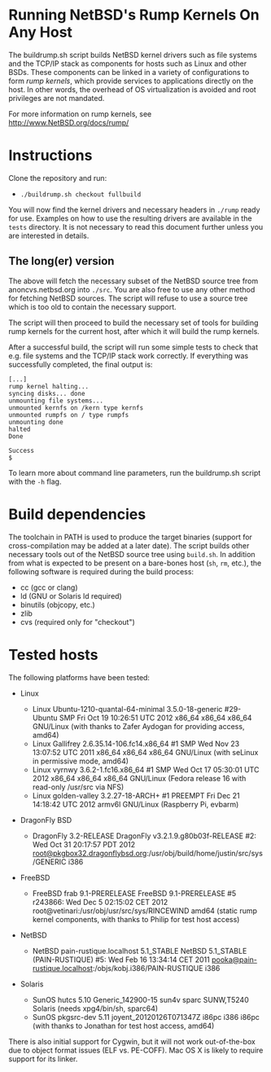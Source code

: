 Running NetBSD's Rump Kernels On Any Host
=========================================

The buildrump.sh script builds NetBSD kernel drivers such as file systems
and the TCP/IP stack as components for hosts such as Linux and other BSDs.
These components can be linked in a variety of configurations to form
*rump kernels*, which provide services to applications directly on
the host.  In other words, the overhead of OS virtualization is avoided
and root privileges are not mandated.

For more information on rump kernels, see http://www.NetBSD.org/docs/rump/


Instructions
============

Clone the repository and run:

- `./buildrump.sh checkout fullbuild`

You will now find the kernel drivers and necessary headers in `./rump`
ready for use.  Examples on how to use the resulting drivers are available
in the `tests` directory.  It is not necessary to read this document
further unless you are interested in details.


The long(er) version
--------------------

The above will fetch the necessary subset of the NetBSD source tree from
anoncvs.netbsd.org into `./src`.  You are also free to use any other
method for fetching NetBSD sources.  The script will refuse to use a
source tree which is too old to contain the necessary support.

The script will then proceed to build the necessary set of tools for
building rump kernels for the current host, after which it will build
the rump kernels.

After a successful build, the script will run some simple tests to
check that e.g. file systems and the TCP/IP stack work correctly.
If everything was successfully completed, the final output is:

	[...]
	rump kernel halting...
	syncing disks... done
	unmounting file systems...
	unmounted kernfs on /kern type kernfs
	unmounted rumpfs on / type rumpfs
	unmounting done
	halted
	Done
	
	Success
	$ 

To learn more about command line parameters, run the buildrump.sh
script with the `-h` flag.


Build dependencies
==================

The toolchain in PATH is used to produce the target binaries (support
for cross-compilation may be added at a later date).  The script builds
other necessary tools out of the NetBSD source tree using `build.sh`.
In addition from what is expected to be present on a bare-bones host
(`sh`, `rm`, etc.), the following software is required during the build
process:

- cc (gcc or clang)
- ld (GNU or Solaris ld required)
- binutils (objcopy, etc.)
- zlib
- cvs (required only for "checkout")


Tested hosts
============

The following platforms have been tested:

- Linux
    - Linux Ubuntu-1210-quantal-64-minimal 3.5.0-18-generic #29-Ubuntu SMP Fri Oct 19 10:26:51 UTC 2012 x86_64 x86_64 x86_64 GNU/Linux (with thanks to Zafer Aydogan for providing access, amd64)
    - Linux Gallifrey 2.6.35.14-106.fc14.x86_64 #1 SMP Wed Nov 23 13:07:52 UTC 2011 x86_64 x86_64 x86_64 GNU/Linux (with seLinux in permissive mode, amd64)
    - Linux vyrnwy 3.6.2-1.fc16.x86_64 #1 SMP Wed Oct 17 05:30:01 UTC 2012 x86_64 x86_64 x86_64 GNU/Linux (Fedora release 16 with read-only /usr/src via NFS)
    - Linux golden-valley 3.2.27-18-ARCH+ #1 PREEMPT Fri Dec 21 14:18:42 UTC 2012 armv6l GNU/Linux (Raspberry Pi, evbarm)

- DragonFly BSD
    - DragonFly  3.2-RELEASE DragonFly v3.2.1.9.g80b03f-RELEASE #2: Wed Oct 31 20:17:57 PDT 2012     root@pkgbox32.dragonflybsd.org:/usr/obj/build/home/justin/src/sys/GENERIC  i386

- FreeBSD
    - FreeBSD frab 9.1-PRERELEASE FreeBSD 9.1-PRERELEASE #5 r243866: Wed Dec  5 02:15:02 CET 2012     root@vetinari:/usr/obj/usr/src/sys/RINCEWIND  amd64 (static rump kernel components, with thanks to Philip for test host access)

- NetBSD
    - NetBSD pain-rustique.localhost 5.1_STABLE NetBSD 5.1_STABLE (PAIN-RUSTIQUE) #5: Wed Feb 16 13:34:14 CET 2011  pooka@pain-rustique.localhost:/objs/kobj.i386/PAIN-RUSTIQUE i386

- Solaris
    - SunOS hutcs 5.10 Generic_142900-15 sun4v sparc SUNW,T5240 Solaris (needs xpg4/bin/sh, sparc64)
    - SunOS pkgsrc-dev 5.11 joyent_20120126T071347Z i86pc i386 i86pc (with thanks to Jonathan for test host access, amd64)

There is also initial support for Cygwin, but it will not work
out-of-the-box due to object format issues (ELF vs. PE-COFF).
Mac OS X is likely to require support for its linker.
